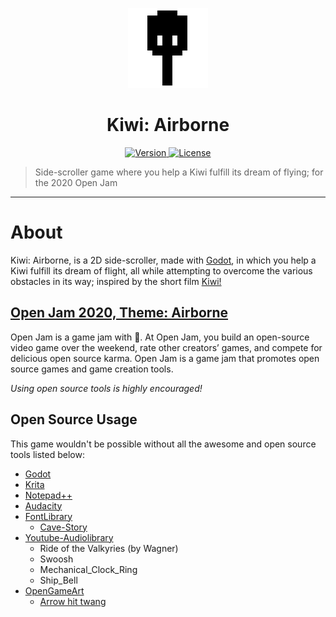 <p align="center">
	<a>
		<img width="128px" src="./icon.png" alt="" />
		<h1 align="center">
			Kiwi: Airborne
		</h1>
	</a>
</p>


<p align="center">
	<a href="https://github.com/ClarkThyLord/Kiwi-Airborne/releases">
		<img src="https://img.shields.io/badge/Version-0.0.0-green.svg" alt="Version">
	</a>
	<a href="https://github.com/ClarkThyLord/Kiwi-Airborne/blob/master/LICENSE">
		<img src="https://img.shields.io/badge/License-MIT-brightgreen.svg" alt="License">
	</a>
</p>

> Side-scroller game where you help a Kiwi fulfill its dream of flying; for the 2020 Open Jam

---

# About
Kiwi: Airborne, is a 2D side-scroller, made with [Godot](https://github.com/godotengine/godot), in which you help a Kiwi fulfill its dream of flight, all while attempting to overcome the various obstacles in its way; inspired by the short film [Kiwi!](https://www.youtube.com/watch?v=sdUUx5FdySs)

## [Open Jam 2020, Theme: Airborne](https://itch.io/jam/open-jam-2020)
Open Jam is a game jam with 🖤.  At Open Jam, you build an open-source video game over the weekend, rate other creators’ games, and compete for delicious open source karma.   Open Jam is a game jam that promotes open source games and game creation tools. 

*Using open source tools is highly encouraged!*

## Open Source Usage
This game wouldn't be possible without all the awesome and open source tools listed below:
 - [Godot](https://github.com/godotengine/godot)
 - [Krita](https://invent.kde.org/graphics/krita)
 - [Notepad++](https://github.com/notepad-plus-plus/notepad-plus-plus)
 - [Audacity](https://github.com/audacity/audacity)
 - [FontLibrary](https://fontlibrary.org/en)
   - [Cave-Story](https://fontlibrary.org/en/font/cave-story)
 - [Youtube-Audiolibrary](https://youtube.com/audiolibrary/music)
   - Ride of the Valkyries (by Wagner)
   - Swoosh
   - Mechanical_Clock_Ring
   - Ship_Bell
 - [OpenGameArt](https://opengameart.org/)
   - [Arrow hit twang](https://opengameart.org/content/arrow-hit-twang)
 
